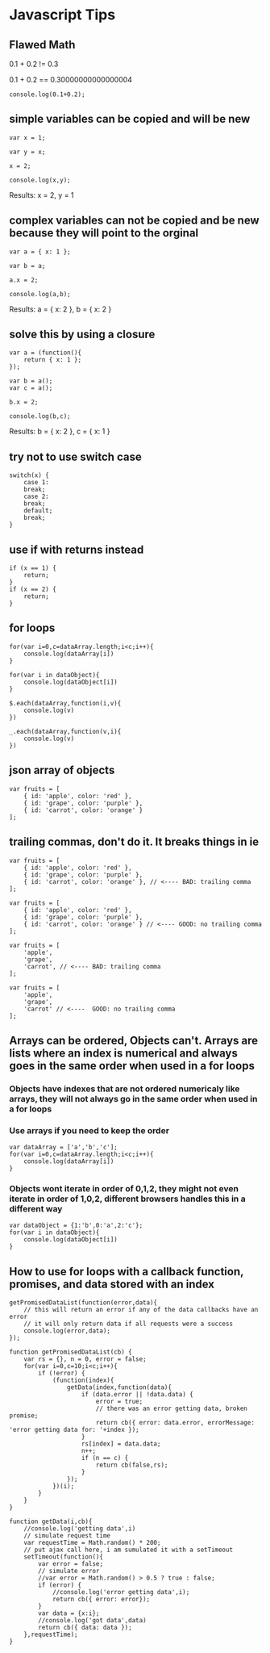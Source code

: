 # Javascript Tips

## Flawed Math
0.1 + 0.2 != 0.3

0.1 + 0.2 == 0.30000000000000004

```
console.log(0.1+0.2);
```

## simple variables can be copied and will be new 
```
var x = 1;

var y = x;

x = 2;

console.log(x,y);
```

Results:
x = 2, y = 1

## complex variables can not be copied and be new because they will point to the orginal
```
var a = { x: 1 };

var b = a;

a.x = 2;

console.log(a,b);
```

Results:
a = { x: 2 }, b = { x: 2 }

## solve this by using a closure
```
var a = (function(){
	return { x: 1 };
});

var b = a();
var c = a();

b.x = 2;

console.log(b,c);
```

Results:
b = { x: 2 }, c = { x: 1 }

## try not to use switch case
```
switch(x) {
	case 1:
	break;
	case 2:
	break;
	default;
	break;
}
```

## use if with returns instead
```
if (x == 1) {
	return;
}
if (x == 2) {
	return;
}
```

## for loops
```
for(var i=0,c=dataArray.length;i<c;i++){
	console.log(dataArray[i])
}

for(var i in dataObject){
	console.log(dataObject[i])
}

$.each(dataArray,function(i,v){
	console.log(v)
})

_.each(dataArray,function(v,i){
	console.log(v)
})
```

## json array of objects
```
var fruits = [
	{ id: 'apple', color: 'red' },
	{ id: 'grape', color: 'purple' },
	{ id: 'carrot', color: 'orange' }
];
```

## trailing commas, don't do it. It breaks things in ie
```
var fruits = [
	{ id: 'apple', color: 'red' },
	{ id: 'grape', color: 'purple' },
	{ id: 'carrot', color: 'orange' }, // <---- BAD: trailing comma
];

var fruits = [
	{ id: 'apple', color: 'red' },
	{ id: 'grape', color: 'purple' },
	{ id: 'carrot', color: 'orange' } // <---- GOOD: no trailing comma
];

var fruits = [
	'apple',
	'grape',
	'carrot', // <---- BAD: trailing comma
];

var fruits = [
	'apple',
	'grape',
	'carrot' // <----  GOOD: no trailing comma
];
```

## Arrays can be ordered, Objects can't.  Arrays are lists where an index is numerical and always goes in the same order when used in a for loops
### Objects have indexes that are not ordered numericaly like arrays, they will not always go in the same order when used in a for loops
### Use arrays if you need to keep the order
```
var dataArray = ['a','b','c'];
for(var i=0,c=dataArray.length;i<c;i++){
	console.log(dataArray[i])
}
```

### Objects wont iterate in order of 0,1,2, they might not even iterate in order of 1,0,2, different browsers handles this in a different way
```
var dataObject = {1:'b',0:'a',2:'c'};
for(var i in dataObject){
	console.log(dataObject[i])
}
```

## How to use for loops with a callback function, promises, and data stored with an index
```
getPromisedDataList(function(error,data){
	// this will return an error if any of the data callbacks have an error
	// it will only return data if all requests were a success
	console.log(error,data);
});

function getPromisedDataList(cb) {
	var rs = {}, n = 0, error = false;
	for(var i=0,c=10;i<c;i++){
		if (!error) {
			(function(index){
				getData(index,function(data){
					if (data.error || !data.data) {
						error = true;
						// there was an error getting data, broken promise;
						return cb({ error: data.error, errorMessage: 'error getting data for: '+index });						
					}
					rs[index] = data.data;
					n++;
					if (n == c) {
						return cb(false,rs);
					}
				});
			})(i);
		}
	}
}

function getData(i,cb){
	//console.log('getting data',i)
	// simulate request time
	var requestTime = Math.random() * 200;
	// put ajax call here, i am sumulated it with a setTimeout
	setTimeout(function(){
		var error = false;
		// simulate error
		//var error = Math.random() > 0.5 ? true : false;
		if (error) {
			//console.log('error getting data',i);
			return cb({ error: error});
		}
		var data = {x:i};
		//console.log('got data',data)
		return cb({ data: data });
	},requestTime);
}
```

